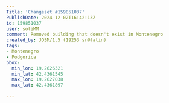 ```yaml
---
Title: 'Changeset #159851037'
PublishDate: 2024-12-02T16:42:13Z
id: 159851037
user: soliMM
comment: Removed building that doesn't exist in Montenegro
created_by: JOSM/1.5 (19253 sr@latin)
tags:
- Montenegro
- Podgorica
bbox:
  min_lon: 19.2626321
  min_lat: 42.4361545
  max_lon: 19.2627038
  max_lat: 42.4361897

---
```

